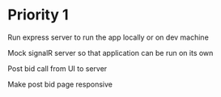 # Priority 1
Run express server to run the app locally or on dev machine

Mock signalR server so that application can be run on its own

Post bid call from UI to server

Make post bid page responsive
